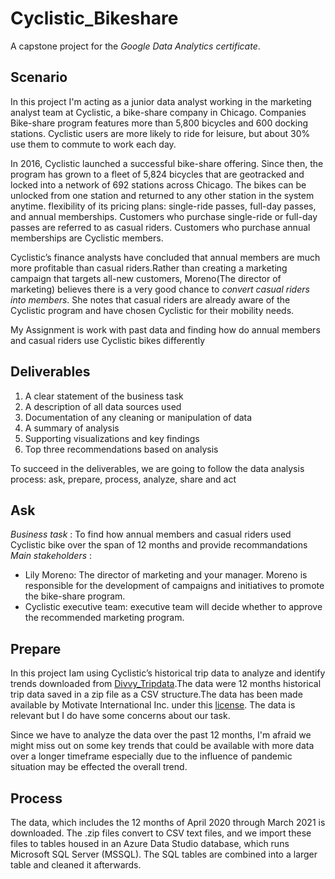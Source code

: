 # Cyclistic_Bikeshare
A capstone project for the *Google Data Analytics certificate*.
## Scenario
In this project I'm acting as a junior data analyst working in the marketing analyst team at Cyclistic, a bike-share company in Chicago. 
Companies Bike-share program features more than 5,800 bicycles and 600 docking stations. Cyclistic users are more likely to ride for leisure,
but about 30% use them to commute to work each day.

In 2016, Cyclistic launched a successful bike-share offering. Since then, the program has grown to a fleet of 5,824 bicycles that
are geotracked and locked into a network of 692 stations across Chicago. The bikes can be unlocked from one station and
returned to any other station in the system anytime. flexibility of its pricing plans: single-ride passes, full-day passes,
and annual memberships. Customers who purchase single-ride or full-day passes are referred to as casual riders. Customers
who purchase annual memberships are Cyclistic members.

Cyclistic’s finance analysts have concluded that annual members are much more profitable than casual riders.Rather than creating a marketing campaign that targets all-new customers, Moreno(The director of marketing) believes there is a very good chance to *convert casual riders into members*. She notes that casual riders are already aware of the Cyclistic program and have chosen Cyclistic for their mobility needs. 

My Assignment is work with past data and finding how do annual members and casual riders use Cyclistic bikes differently

## Deliverables
1. A clear statement of the business task
2. A description of all data sources used
3. Documentation of any cleaning or manipulation of data
4. A summary of analysis
5. Supporting visualizations and key findings
6. Top three recommendations based on analysis

To succeed in the deliverables, we are going to follow the data analysis process: ask, prepare, process, analyze, share and act

## Ask
*Business task* : To find how annual members and casual riders used Cyclistic bike over the span of 12 months and provide recommandations
*Main stakeholders* :
* Lily Moreno: The director of marketing and your manager. Moreno is responsible for the development of campaigns  and initiatives to promote the bike-share program.
* Cyclistic executive team: executive team will decide whether to approve the recommended marketing program.

## Prepare
In this project Iam using Cyclistic’s historical trip data to analyze and identify trends downloaded from [Divvy_Tripdata](https://divvy-tripdata.s3.amazonaws.com/index.html).The data were 12 months historical trip data saved in a zip file as a CSV structure.The data has been made available by
Motivate International Inc. under this [license](https://ride.divvybikes.com/data-license-agreement).
The data is relevant but I do have some concerns about our task.

Since we have to analyze the data over the past 12 months, I'm afraid we might miss out on some key trends that could be available with more data over a longer timeframe especially due to the influence of pandemic situation may be effected the overall trend.

## Process
The data, which includes the 12 months of April 2020 through March 2021 is downloaded. The .zip files convert to CSV text files, and we import these files to tables housed in an Azure Data Studio database, which runs Microsoft SQL Server (MSSQL). The SQL tables are combined into a larger table and cleaned it afterwards.

